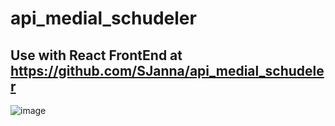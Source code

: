 # api_medial_schudeler

## Use with React FrontEnd at https://github.com/SJanna/api_medial_schudeler

![image](https://github.com/SJanna/api_medial_schudeler/assets/70728090/ff299a76-78bf-46f5-b31b-b9fbcd8afdb7)
